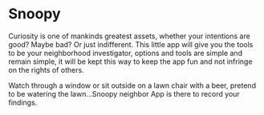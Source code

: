 # Snoopy

Curiosity is one of mankinds greatest assets, whether your intentions are good? Maybe bad? Or just indifferent. This little app will give you the tools to be your neighborhood investigator, options and tools are simple and remain simple, it will be kept this way to keep the app fun and not infringe on the rights of others.

Watch through a window or sit outside on a lawn chair with a beer, pretend to be watering the lawn...Snoopy neighbor App is there to record your findings.
